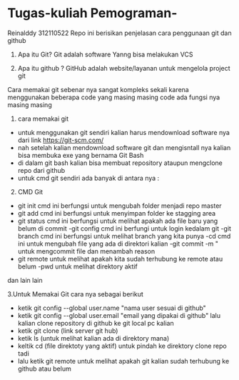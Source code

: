 # Tugas-kuliah Pemograman-
Reinalddy 312110522
Repo ini berisikan penjelasan cara penggunaan git dan github 

1. Apa itu Git?
Git adalah software Yanng bisa melakukan VCS 

2. Apa itu github ?
GitHub adalah website/layanan untuk mengelola project git

Cara memakai git sebenar nya sangat kompleks sekali karena menggunakan beberapa code yang masing masing code ada fungsi nya masing masing

1. cara memakai git 
 - untuk menggunakan git sendiri kalian harus mendownload software nya dari link https://git-scm.com/ 
 - nah setelah kalian mendownload software git dan mengisntall nya kalian bisa membuka exe yang bernama Git Bash
 - di dalam git bash kalian bisa membuat repository ataupun mengclone repo dari github
 - untuk cmd git sendiri ada banyak di antara nya :
 
 2. CMD Git 
  - git init 
    cmd ini berfungsi untuk mengubah folder menjadi repo master
  - git add
   cmd ini berfungsi untuk menyimpan folder ke stagging area
   - git status
   cmd ini berfungsi untuk melihat apakah ada file baru yang belum di commit
   -git config 
   cmd ini berfungi untuk login kedalam git 
   -git branch 
   cmd ini berfungsi untuk melihat branch yang kita punya
   -cd
   cmd ini untuk mengubah file yang ada di direktori kalian
   -git commit -m "
   untuk mengcommit file dan menambah reason 
   - git remote
   untuk melihat apakah kita sudah terhubung ke remote atau belum
   -pwd
   untuk melihat direktory aktif
  
  dan lain lain

3.Untuk Memakai Git cara nya sebagai berikut
 - ketik git config --global user.name "nama user sesuai di github"
 - ketik git config --global user.email "email yang dipakai di github"
lalu kalian clone repository di github ke git local pc kalian
- ketik git clone (link server git hub)
- ketik ls (untuk melihat kalian ada di direktory mana)
- keltik cd (file direktoty yang aktif) untuk pindah ke direktory clone repo tadi
- lalu ketik git remote untuk melihat apakah git kalian sudah terhubung ke github atau belum 


  
  
   
